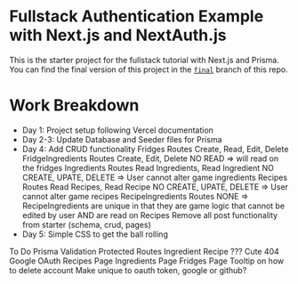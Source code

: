 # Fullstack Authentication Example with Next.js and NextAuth.js

This is the starter project for the fullstack tutorial with Next.js and Prisma. You can find the final version of this project in the [`final`](https://github.com/prisma/blogr-nextjs-prisma/tree/final) branch of this repo.

# Work Breakdown
- Day 1: Project setup following Vercel documentation
- Day 2-3: Update Database and Seeder files for Prisma
- Day 4: Add CRUD functionality
  Fridges Routes
    Create, Read, Edit, Delete
  FridgeIngredients Routes
    Create, Edit, Delete
    NO READ => will read on the fridges
  Ingredients Routes
    Read Ingredients, Read Ingredient
    NO CREATE, UPATE, DELETE => User cannot alter game ingredients
  Recipes Routes
    Read Recipes, Read Recipe 
    NO CREATE, UPATE, DELETE => User cannot alter game recipes
  RecipeIngredients Routes
    NONE => RecipeIngredients are unique in that they are game logic that cannot be edited by user AND are read on Recipes
  Remove all post functionality from starter (schema, crud, pages)
- Day 5: Simple CSS to get the ball rolling
    
    
To Do
  Prisma Validation
  Protected Routes
    Ingredient
    Recipe
    ???
  Cute 404
  Google OAuth
  Recipes Page
  Ingredients Page
  Fridges Page
  Tooltip on how to delete account
    Make unique to oauth token, google or github?